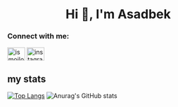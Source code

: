 <h1 align="center">Hi 👋, I'm Asadbek</h1>
<h3 align="left">Connect with me:</h3>
<p align="left">
<a href="https://linkedin.com/in/ismoilov299" target="blank"><img align="center" src="https://raw.githubusercontent.com/rahuldkjain/github-profile-readme-generator/master/src/images/icons/Social/linked-in-alt.svg" alt="ismoilov299" height="30" width="40" /></a>
<a href="https://instagram.com/instagram299" target="blank"><img align="center" src="https://raw.githubusercontent.com/rahuldkjain/github-profile-readme-generator/master/src/images/icons/Social/instagram.svg" alt="instagram299" height="30" width="40" /></a>
</p>


<h2>my stats</h2>


[![Top Langs](https://github-readme-stats.vercel.app/api/top-langs/?username=ismoilov299&hide=javascript,html)](https://github.com/anuraghazra/github-readme-stats) ![Anurag's GitHub stats](https://github-readme-stats.vercel.app/api?username=ismoilov299&hide=contribs,prs)
